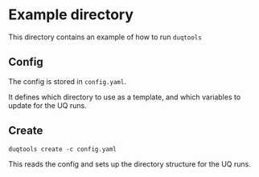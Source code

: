 # Example directory

This directory contains an example of how to run `duqtools`

## Config

The config is stored in `config.yaml`.

It defines which directory to use as a template, and which variables to update for the UQ runs.

## Create

`duqtools create -c config.yaml`

This reads the config and sets up the directory structure for the UQ runs.
